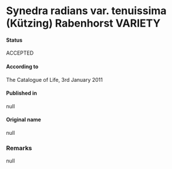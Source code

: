 Synedra radians var. tenuissima (Kützing) Rabenhorst VARIETY
=======

#### Status
ACCEPTED

#### According to
The Catalogue of Life, 3rd January 2011

#### Published in
null

#### Original name
null

### Remarks
null